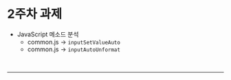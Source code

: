 # 2주차 과제
- JavaScript 메소드 분석
  - common.js → `inputSetValueAuto`
  - common.js → `inputAutoUnformat`

<br>
<hr>

